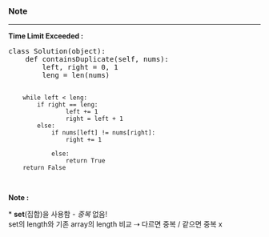 <h3>Note</h3>
<hr>
<p><strong class="example">Time Limit Exceeded :</strong></p>
<pre>class Solution(object):
    def containsDuplicate(self, nums):
        left, right = 0, 1
        leng = len(nums)
        
        while left < leng:
            if right == leng:
                    left += 1
                    right = left + 1
            else:
                if nums[left] != nums[right]:
                    right += 1

                else:
                    return True
        return False
</pre>
<p><strong class="example">Note :</strong></p>
<p>* <strong>set</strong>(집합)을 사용함 - <i>중복</i> 없음!<br> set의 length와 기존 array의 length 비교 ⇢ 다르면 중복 / 같으면 중복 x</p>​
